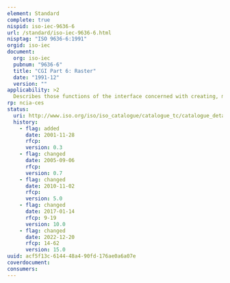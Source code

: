 ```yaml
---
element: Standard
complete: true
nispid: iso-iec-9636-6
url: /standard/iso-iec-9636-6.html
nisptag: "ISO 9636-6:1991"
orgid: iso-iec
document:
  org: iso-iec
  pubnum: "9636-6"
  title: "CGI Part 6: Raster"
  date: "1991-12"
  version: ""
applicability: >2
  Describes those functions of the interface concerned with creating, modifying, retrieving, and displaying portions of an image stored as pixel data. Annexes A and B form an integral part of this standard. Annexes C, D, E and F are for information only.
rp: ncia-ces
status:
  uri: http://www.iso.org/iso/iso_catalogue/catalogue_tc/catalogue_detail.htm?csnumber=17455
  history: 
    - flag: added
      date: 2001-11-28
      rfcp: 
      version: 0.3
    - flag: changed
      date: 2005-09-06
      rfcp: 
      version: 0.7
    - flag: changed
      date: 2010-11-02
      rfcp: 
      version: 5.0
    - flag: changed
      date: 2017-01-14
      rfcp: 9-19
      version: 10.0
    - flag: changed
      date: 2022-12-20
      rfcp: 14-62
      version: 15.0
uuid: acf5f13c-6144-48a4-90fd-176ae0a6a07e
coverdocument:
consumers:
---
```

